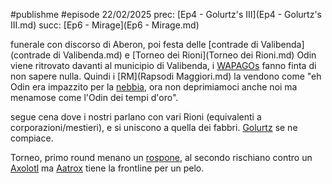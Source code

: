 #publishme #episode 
22/02/2025
prec: [Ep4 - Golurtz's III](Ep4 - Golurtz's III.md)
succ: [Ep6 - Mirage](Ep6 - Mirage.md)

funerale con discorso di Aberon, poi festa delle [contrade di Valibenda](contrade di Valibenda.md) e [Torneo dei Rioni](Torneo dei Rioni.md)
Odin viene ritrovato davanti al municipio di Valibenda, i [WAPAGOs](WAPAGOs.md) fanno finta di non sapere nulla. Quindi i [RM](Rapsodi Maggiori.md) la vendono come "eh Odin era impazzito per la [nebbia](nebbia.md), ora non deprimiamoci anche noi ma menamose come l'Odin dei tempi d'oro". 

segue cena dove i nostri parlano con vari Rioni (equivalenti a corporazioni/mestieri), e si uniscono a quella dei fabbri. [Golurtz](Golurtz.md) se ne compiace.

Torneo, primo round menano un [rospone](zenofero.md), al secondo rischiano contro un [Axolotl](Axolotl.md) ma [Aatrox](Aatrox.md) tiene la frontline per un pelo.